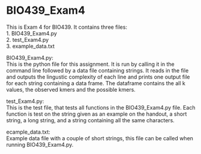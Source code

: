 # BIO439_Exam4

This is Exam 4 for BIO439. It contains three files:  
     1. BIO439_Exam4.py  
     2. test_Exam4.py  
     3. example_data.txt  

BIO439_Exam4.py:  
This is the python file for this assignment. It is run by calling it in the command line followed by a data file containing strings. It reads in the file and outputs the lingustic complexity of each line and prints one output file for each string containing a data frame. The dataframe contains the all k values, the observed kmers and the possible kmers.  

test_Exam4.py:  
This is the test file, that tests all functions in the BIO439_Exam4.py file. Each function is test on the string given as an example on the handout, a short string, a long string, and a string containing all the same characters.  

ecample_data.txt:  
Example data file with a couple of short strings, this file can be called when running BIO439_Exam4.py.
